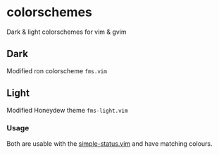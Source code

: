 # colorschemes

Dark & light colorschemes for vim & gvim

## Dark
Modified ron colorscheme `fms.vim`

## Light
Modified Honeydew theme `fms-light.vim`

### Usage
Both are usable with the [simple-status.vim](https://github.com/jordst/simple-status) and have matching colours.
